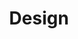 ---
title: "Design"
description: "LaTeX templates for academic papers, academic presentations, bibliographies. LaTeX commands to typeset math easily."
---